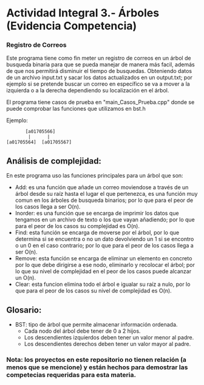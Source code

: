 # Actividad Integral 3.- Árboles (Evidencia Competencia)
### Registro de Correos
Este programa tiene como fin meter un registro de correos en un árbol de busqueda binaria para que se pueda manejar de manera más facil, además de que nos permitirá disminuir el tiempo de busquedas. Obteniendo datos de un archivo input.txt y sacar los datos actualizados en un output.txt; por ejemplo si se pretende buscar un correo en específico se va a mover a la izquierda o a la derecha dependiendo su localización en el árbol.

El programa tiene casos de prueba en "main_Casos_Prueba.cpp" donde se puede comprobar las funciones que utilizamos en bst.h

Ejemplo:

           [a01705566]
            |      |
    [a01705564]  [a01705567]

## Análisis de complejidad: 
En este programa uso las funciones principales para un árbol que son:
 - Add: es una función que añade un correo moviendose a través de un árbol desde su raíz hasta el lugar el que pertenezca, es una función muy comun en los árboles de busqueda binarios; por lo que para el peor de los casos llega a ser O(n).
 - Inorder: es una función que se encarga de imprimir los datos que tengamos en un archivo de texto o los que vayan añadiendo; por lo que para el peor de los casos su complejidad es O(n).
 - Find: esta función se encarga de moverse por el árbol, por lo que determina si se encuentra o no un dato devolviendo un 1 si se encontro o un 0 en el caso contrario; por lo que para el peor de los casos llega a ser O(n).
 - Remove: esta función se encarga de eliminar un elemento en concreto por lo que debe dirigirse a ese nodo, eliminarlo y recolocar el árbol; por lo que su nivel de complejidad en el peor de los casos puede alcanzar un O(n).
 - Clear: esta funcion elimina todo el árbol e igualar su raíz a nulo, por lo que para el peor de los casos su nivel de complejidad es O(n).


## Glosario:
 - BST: tipo de árbol que permite almacenar información ordenada.
    + Cada nodo del árbol debe tener de 0 a 2 hijos.
    + Los descendientes izquierdos deben tener un valor menor al padre.
    + Los descendientes derechos deben tener un valor mayor al padre.

### Nota: los proyectos en este repositorio no tienen relación (a menos que se mencione) y están hechos para demostrar las competecias requeridas para esta materia.
